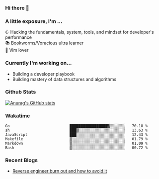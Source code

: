 ### Hi there 👋
### A little exposure, I'm ...

☪ Hacking the fundamentals, system, tools, and mindset for developer's performance <br/>
📚 Bookworms/Voracious ultra learner <br/>
🎠 Vim lover <br/>

<!--
**bitethecode/bitethecode** is a ✨ _special_ ✨ repository because its `README.md` (this file) appears on your GitHub profile.

Here are some ideas to get you started:

- 🔭 I’m currently working on ...
- 🌱 I’m currently learning ...
- 👯 I’m looking to collaborate on ...
- 🤔 I’m looking for help with ...
- 💬 Ask me about ...
- 📫 How to reach me: ...
- 😄 Pronouns: ...
- ⚡ Fun fact: ...
-->

### Currently I'm working on... 
- Building a developer playbook
- Building mastery of data structures and algorithms

### Github Stats
[![Anurag's GitHub stats](https://github-readme-stats.vercel.app/api?username=bitethecode&count_private=true&showing_icons=true)](https://github.com/anuraghazra/github-readme-stats)

### Wakatime
<!--START_SECTION:waka-->

```text
Go                           █████████████████▓░░░░░░░   70.18 %
sh                           ███▒░░░░░░░░░░░░░░░░░░░░░   13.63 %
JavaScript                   ███░░░░░░░░░░░░░░░░░░░░░░   12.43 %
Makefile                     ▒░░░░░░░░░░░░░░░░░░░░░░░░   01.79 %
Markdown                     ▒░░░░░░░░░░░░░░░░░░░░░░░░   01.09 %
Bash                         ▒░░░░░░░░░░░░░░░░░░░░░░░░   00.72 %
```

<!--END_SECTION:waka-->

### Recent Blogs
- [Reverse engineer burn out and how to avoid it](https://bitethecode.org/#/articles/reverse-engineer-burnout-and-how-to-avoid-it)
